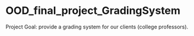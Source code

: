 # OOD_final_project_GradingSystem

Project Goal: provide a grading system for our clients (college professors).
